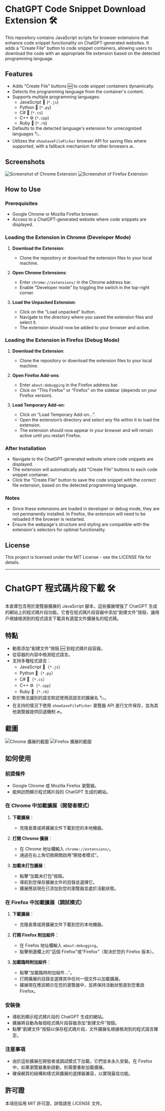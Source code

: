# ChatGPT Code Snippet Download Extension 🛠️

This repository contains JavaScript scripts for browser extensions that enhance code snippet functionality on ChatGPT-generated websites. It adds a "Create File" button to code snippet containers, allowing users to download the code with an appropriate file extension based on the detected programming language.

## Features

- Adds "Create File" buttons 🆕 to code snippet containers dynamically.
- Detects the programming language from the container's content.
- Supports multiple programming languages:
  - JavaScript 📜 (`*.js`)
  - Python 🐍 (`*.py`)
  - C# 🎯 (`*.cs`)
  - C++ ⚙️ (`*.cpp`)
  - Ruby 💎 (`*.rb`)
- Defaults to the detected language's extension for unrecognized languages 🏷️.
- Utilizes the `showSaveFilePicker` browser API for saving files where supported, with a fallback mechanism for other browsers 🔙.

## Screenshots

![Screenshot of Chrome Extension](pic1.png)
![Screenshot of Firefox Extension](pic2.png)

## How to Use

### Prerequisites
- Google Chrome or Mozilla Firefox browser.
- Access to a ChatGPT-generated website where code snippets are displayed.

### Loading the Extension in Chrome (Developer Mode)
1. **Download the Extension**:
   - Clone the repository or download the extension files to your local machine.

2. **Open Chrome Extensions**:
   - Enter `chrome://extensions/` in the Chrome address bar.
   - Enable "Developer mode" by toggling the switch in the top-right corner.

3. **Load the Unpacked Extension**:
   - Click on the "Load unpacked" button.
   - Navigate to the directory where you saved the extension files and select it.
   - The extension should now be added to your browser and active.

### Loading the Extension in Firefox (Debug Mode)
1. **Download the Extension**:
   - Clone the repository or download the extension files to your local machine.

2. **Open Firefox Add-ons**:
   - Enter `about:debugging` in the Firefox address bar.
   - Click on "This Firefox" or “Firefox” on the sidebar (depends on your Firefox version).

3. **Load Temporary Add-on**:
   - Click on “Load Temporary Add-on…”.
   - Open the extension’s directory and select any file within it to load the extension.
   - The extension should now appear in your browser and will remain active until you restart Firefox.

### After Installation
- Navigate to the ChatGPT-generated website where code snippets are displayed.
- The extension will automatically add "Create File" buttons to each code snippet container.
- Click the "Create File" button to save the code snippet with the correct file extension, based on the detected programming language.

### Notes
- Since these extensions are loaded in developer or debug mode, they are not permanently installed. In Firefox, the extension will need to be reloaded if the browser is restarted.
- Ensure the webpage's structure and styling are compatible with the extension's selectors for optimal functionality.

## License
This project is licensed under the MIT License - see the LICENSE file for details.

---

# ChatGPT 程式碼片段下載 🛠️

本倉庫包含用於瀏覽器擴展的 JavaScript 腳本，這些擴展增強了 ChatGPT 生成的網站上的程式碼片段功能。它會在程式碼片段容器中添加“創建文件”按鈕，讓用戶根據檢測到的程式語言下載具有適當文件擴展名的程式碼。

## 特點

- 動態添加“創建文件”按鈕 🆕 到程式碼片段容器。
- 從容器的內容中檢測程式語言。
- 支持多種程式語言：
  - JavaScript 📜（`*.js`）
  - Python 🐍（`*.py`）
  - C# 🎯（`*.cs`）
  - C++ ⚙️（`*.cpp`）
  - Ruby 💎（`*.rb`）
- 對於無法識別的語言默認使用該語言的擴展名 🏷️。
- 在支持的情況下使用 `showSaveFilePicker` 瀏覽器 API 進行文件保存，並為其他瀏覽器提供回退機制 🔙。

## 截圖

![Chrome 擴展的截圖](pic1.png)
![Firefox 擴展的截圖](pic2.png)

## 如何使用

### 前提條件
- Google Chrome 或 Mozilla Firefox 瀏覽器。
- 能夠訪問顯示程式碼片段的 ChatGPT 生成的網站。

### 在 Chrome 中加載擴展（開發者模式）
1. **下載擴展**：
   - 克隆倉庫或將擴展文件下載到您的本地機器。

2. **打開 Chrome 擴展**：
   - 在 Chrome 地址欄輸入 `chrome://extensions/`。
   - 通過在右上角切換開關啟用“開發者模式”。

3. **加載未打包擴展**：
   - 點擊“加載未打包”按鈕。
   - 導航到您保存擴展文件的目錄並選擇它。
   - 擴展應該現在已添加到您的瀏覽器並處於活動狀態。

### 在 Firefox 中加載擴展（調試模式）
1. **下載擴展**：
   - 克隆倉庫或將擴展文件下載到您的本地機器。

2. **打開 Firefox 附加組件**：
   - 在 Firefox 地址欄輸入 `about:debugging`。
   - 點擊側邊欄上的“這個 Firefox”或“Firefox”（取決於您的 Firefox 版本）。

3. **加載臨時附加組件**：
   - 點擊“加載臨時附加組件...”。
   - 打開擴展的目錄並選擇其中任何一個文件以加載擴展。
   - 擴展現在應該顯示在您的瀏覽器中，並將保持活動狀態直到您重啟 Firefox。

### 安裝後
- 導航到顯示程式碼片段的 ChatGPT 生成的網站。
- 擴展將自動為每個程式碼片段容器添加“創建文件”按鈕。
- 點擊“創建文件”按鈕以保存程式碼片段，文件擴展名根據檢測到的程式語言確定。

### 注意事項
- 由於這些擴展在開發者或調試模式下加載，它們並未永久安裝。在 Firefox 中，如果瀏覽器重新啟動，則需要重新加載擴展。
- 確保網頁的結構和樣式與擴展的選擇器兼容，以實現最佳功能。

## 許可證
本項目採用 MIT 許可證，詳情請見 LICENSE 文件。
